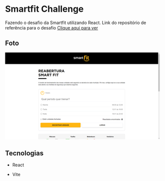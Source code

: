 # Smartfit Challenge 

Fazendo o desafio da Smartfit utilizando React. Link do repositório de referência para o desafio <a href="https://github.com/bioritmo/front-end-code-challenge-smartsite/tree/master">Clique aqui para ver</a>

## Foto

![alt text](image.png)


## Tecnologias 

- React

- Vite

